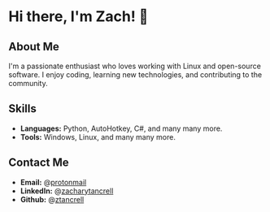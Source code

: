 # Hi there, I'm Zach! 👋

## About Me
I'm a passionate enthusiast who loves working with Linux and open-source software. I enjoy coding, learning new technologies, and contributing to the community.

## Skills
- **Languages:** Python, AutoHotkey, C#, and many many more.
- **Tools:** Windows, Linux, and many many more.

## Contact Me
- **Email:** @[protonmail](zach.tancrell@protonmail.com)
- **LinkedIn:** @[zacharytancrell](https://www.linkedin.com/in/zacharytancrell/)
- **Github:** @[ztancrell](https://www.github.com/ztancrell)
